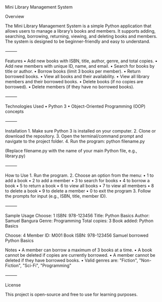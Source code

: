 Mini Library Management System

Overview

The Mini Library Management System is a simple Python application that allows users to manage a library’s books and members. It supports adding, searching, borrowing, returning, viewing, and deleting books and members. The system is designed to be beginner-friendly and easy to understand.

⸻

Features
	•	Add new books with ISBN, title, author, genre, and total copies.
	•	Add new members with unique ID, name, and email.
	•	Search for books by title or author.
	•	Borrow books (limit 3 books per member).
	•	Return borrowed books.
	•	View all books and their availability.
	•	View all library members and their borrowed books.
	•	Delete books (if no copies are borrowed).
	•	Delete members (if they have no borrowed books).

⸻

Technologies Used
	•	Python 3
	•	Object-Oriented Programming (OOP) concepts

⸻

Installation
	1.	Make sure Python 3 is installed on your computer.
	2.	Clone or download the repository.
	3.	Open the terminal/command prompt and navigate to the project folder.
	4.	Run the program:
  python filename.py

  (Replace filename.py with the name of your main Python file, e.g., library.py)

⸻

How to Use
	1.	Run the program.
	2.	Choose an option from the menu:
	•	1 to add a book
	•	2 to add a member
	•	3 to search for books
	•	4 to borrow a book
	•	5 to return a book
	•	6 to view all books
	•	7 to view all members
	•	8 to delete a book
	•	9 to delete a member
	•	0 to exit the program
	3.	Follow the prompts for input (e.g., ISBN, title, member ID).

⸻

Sample Usage
Choose: 1
ISBN: 978-123456
Title: Python Basics
Author: Samuel Bangura
Genre: Programming
Total copies: 3
Book added: Python Basics

Choose: 4
Member ID: M001
Book ISBN: 978-123456
Samuel borrowed Python Basics

Notes
	•	A member can borrow a maximum of 3 books at a time.
	•	A book cannot be deleted if copies are currently borrowed.
	•	A member cannot be deleted if they have borrowed books.
	•	Valid genres are: "Fiction", "Non-Fiction", "Sci-Fi", "Programming"

⸻

License

This project is open-source and free to use for learning purposes.
